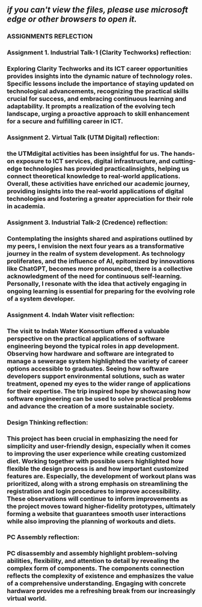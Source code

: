 ## *if you can't view the files, please use microsoft edge or other browsers to open it.*

<h3 align="centre">ASSIGNMENTS REFLECTION</h3>

<h3 align="left">Assignment 1. Industrial Talk-1 (Clarity Techworks) reflection:</h3>
<h3 align="left">Exploring Clarity Techworks and its ICT career opportunities provides insights into the dynamic nature of technology roles. 
Specific lessons include the importance of staying updated on technological advancements, recognizing the practical skills crucial for success, and embracing continuous learning and adaptability. 
It prompts a realization of the evolving tech landscape, urging a proactive approach to skill enhancement for a secure and fulfilling career in ICT.</h3>


<h3 align="left">Assignment 2. Virtual Talk (UTM Digital) reflection:</h3>
<h3 align="left">﻿the UTMdigital activities has been insightful for us. The hands-on exposure to ICT services, digital infrastructure, and cutting-edge technologies has provided practicalinsights, helping us connect theoretical knowledge to real-world applications.
Overall, these activities have enriched our academic journey, providing insights into the real-world applications of digital technologies and fostering a greater appreciation for their role in academia.</h3>


<h3 align="left">Assignment 3. Industrial Talk-2 (Credence) reflection:</h3>
<h3 align="left">Contemplating the insights shared and aspirations outlined by my peers, I
 envision the next four years as a transformative journey in the realm of
 system development. As technology proliferates, and the influence of AI,
 epitomized by innovations like ChatGPT, becomes more pronounced, there
 is a collective acknowledgment of the need for continuous self-learning.
 Personally, I resonate with the idea that actively engaging in ongoing
 learning is essential for preparing for the evolving role of a system
 developer.</h3>


 <h3 align="left">Assignment 4. Indah Water visit reflection:</h3>
 <h3 align="left">The visit to Indah Water Konsortium offered a valuable perspective on the practical applications of software engineering beyond the typical roles in app development. Observing how hardware and software are integrated to manage a sewerage system highlighted the variety of career options accessible to graduates. Seeing how software developers support environmental solutions, such as water treatment, opened my eyes to the wider range of applications for their expertise. The trip inspired hope by showcasing how software engineering can be used to solve practical problems and advance the creation of a more sustainable society.</h3>

  <h3 align="left">Design Thinking reflection:</h3>
  <h3 align="left">This project has been crucial in emphasizing the need for simplicity and user-friendly design, especially when it comes to improving the user experience while creating customized diet. Working together with possible users highlighted how flexible the design process is and how important customized features are. Especially, the development of workout plans was prioritized, along with a strong emphasis on streamlining the registration and login procedures to improve accessibility. These observations will continue to inform improvements as the project moves toward higher-fidelity prototypes, ultimately forming a website that guarantees smooth user interactions while also improving the planning of workouts and diets.</h3>

  
<h3 align="left">PC Assembly reflection:</h3>
<h3 align="left">PC disassembly and assembly highlight problem-solving abilities, flexibility, and attention to detail by revealing the complex form of components. The components connection reflects the complexity of existence and emphasizes the value of a comprehensive understanding. Engaging with concrete hardware provides me a refreshing break from our increasingly virtual world. 

  





